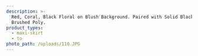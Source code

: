 ```yaml
---
description: >-
  Red, Coral, Black Floral on Blush Background. Paired with Solid Black. Double
  Brushed Poly.
product_types:
  - maxi-skirt
  - to
photo_path: /uploads/110.JPG
---
```

